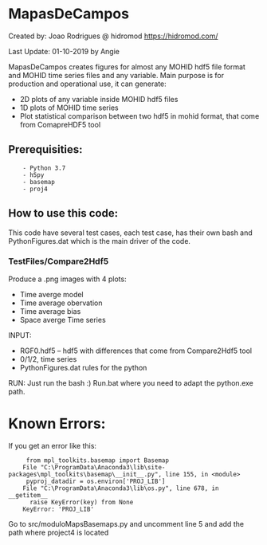 # MapasDeCampos
Created by: Joao Rodrigues @ hidromod https://hidromod.com/

Last Update: 01-10-2019 by Angie

MapasDeCampos creates figures for almost any MOHID hdf5 file format and MOHID time series files and any variable. Main purpose is for production and operational use, it can generate:

   - 2D plots of any variable inside MOHID hdf5 files 
   - 1D plots of MOHID time series 
   - Plot statistical comparison between two hdf5 in mohid format, that come from ComapreHDF5 tool 
    
## Prerequisities:
        - Python 3.7 
        - h5py
        - basemap
        - proj4

## How to use this code:
This code have several test cases, each test case, has their own bash and PythonFigures.dat which is the main driver of the code.

### TestFiles/Compare2Hdf5
Produce a .png images with 4 plots:
   - Time averge model 
   - Time average obervation
   - Time average bias
   - Space averge  Time series

INPUT:
   - RGF0.hdf5  – hdf5 with differences that come from Compare2Hdf5 tool
   - 0/1/2, time series
   - PythonFigures.dat rules for the python
    
RUN:
Just run the bash :)
    Run.bat where you need to adapt the python.exe path.

# Known Errors:
If you get an error like this:

         from mpl_toolkits.basemap import Basemap
        File "C:\ProgramData\Anaconda3\lib\site-packages\mpl_toolkits\basemap\__init__.py", line 155, in <module>
         pyproj_datadir = os.environ['PROJ_LIB']
        File "C:\ProgramData\Anaconda3\lib\os.py", line 678, in __getitem__
          raise KeyError(key) from None
        KeyError: 'PROJ_LIB'

Go to src/moduloMapsBasemaps.py and uncomment line 5 and add the path where project4 is located
